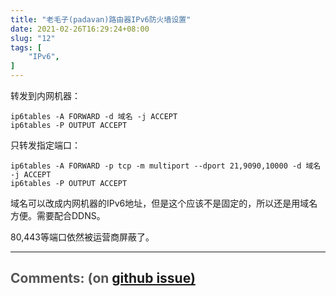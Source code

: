 ```yaml
---
title: "老毛子(padavan)路由器IPv6防火墙设置"
date: 2021-02-26T16:29:24+08:00
slug: "12"
tags: [
    "IPv6",
]
---
```


转发到内网机器：

```
ip6tables -A FORWARD -d 域名 -j ACCEPT
ip6tables -P OUTPUT ACCEPT
```

只转发指定端口：

```
ip6tables -A FORWARD -p tcp -m multiport --dport 21,9090,10000 -d 域名 -j ACCEPT
ip6tables -P OUTPUT ACCEPT
```

域名可以改成内网机器的IPv6地址，但是这个应该不是固定的，所以还是用域名方便。需要配合DDNS。

80,443等端口依然被运营商屏蔽了。


<hr style="width: 100%"/>

<h1 style="font-size: 1.5em;color:#555;font-weight: bold;">Comments: (on <a href="https://github.com/jrdeng/jrdeng.github.io/issues/12">github issue)</a></h1>


<script src="https://utteranc.es/client.js"
        repo="jrdeng/jrdeng.github.io"
        issue-number="12"
        theme="github-light"
        crossorigin="anonymous"
        async>
</script>
